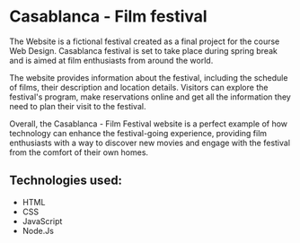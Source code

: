 <h1>      Casablanca - Film festival </h1>

<p>The Website is a fictional festival created as a final project for the course Web Design. Casablanca festival is set to take place during spring break and is aimed at film enthusiasts from around the world.
</p>
<p>
The website provides information about the festival, including the schedule of films, their description and location details. Visitors can explore the festival's program, make reservations online and get all the information they need to plan their visit to the festival.
</p>
<p>
Overall, the Casablanca - Film Festival website is a perfect example of how technology can enhance the festival-going experience, providing film enthusiasts with a way to discover new movies and engage with the festival from the comfort of their own homes.
</p>
<h2>      Technologies used: </h2>
 

- HTML
- CSS
- JavaScript
- Node.Js
